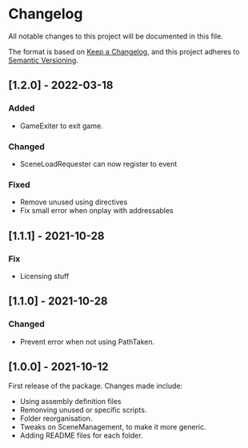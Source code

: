 # Changelog
All notable changes to this project will be documented in this file.

The format is based on [Keep a Changelog](https://keepachangelog.com/en/1.0.0/),
and this project adheres to [Semantic Versioning](https://semver.org/spec/v2.0.0.html).

## [1.2.0] - 2022-03-18
### Added
- GameExiter to exit game.

### Changed
- SceneLoadRequester can now register to event

### Fixed
- Remove unused using directives
- Fix small error when onplay with addressables


## [1.1.1] - 2021-10-28
### Fix
- Licensing stuff


## [1.1.0] - 2021-10-28
### Changed
- Prevent error when not using PathTaken.


## [1.0.0] - 2021-10-12
First release of the package. Changes made include: 
- Using assembly definition files
- Remonving unused or specific scripts.
- Folder reorganisation.
- Tweaks on SceneManagement, to make it more generic.
- Adding README files for each folder.

